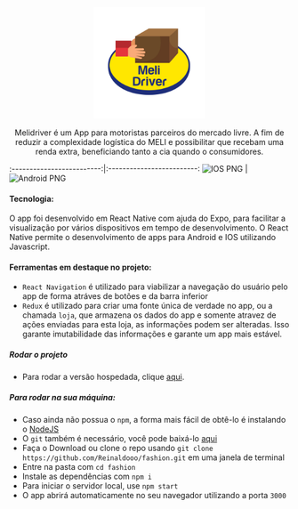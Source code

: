 <p  align="center">
<img  height="200px"  src="./docs/logo.png">
</p>

<p  align="center">
Melidriver é um App para motoristas parceiros do mercado livre. A fim de reduzir a complexidade logística do MELI e possibilitar que recebam uma renda extra, beneficiando tanto a cia quando o consumidores.
</p>

:-------------------------:|:-------------------------:
![IOS PNG](/doc/Screen1.png)  |  ![Android PNG](/doc/Screen1.png)

#### Tecnologia:
O app foi desenvolvido em React Native com ajuda do Expo, para facilitar a visualização por vários dispositivos em tempo de desenvolvimento. O React Native permite o desenvolvimento de apps para Android e IOS utilizando Javascript.

#### Ferramentas em destaque no projeto:

* `React Navigation` é utilizado para viabilizar a navegação do usuário pelo app de forma atráves de botões e da barra inferior
* ```Redux``` é utilizado para criar uma fonte única de verdade no app, ou a chamada `loja`, que armazena os dados do app e somente atravez de ações enviadas para esta loja, as informações podem ser alteradas. Isso garante imutabilidade das informações e garante um app mais estável.


##### Rodar o projeto

* Para rodar a versão hospedada, clique [aqui](https://fashion.reinaldowft.com/).

##### Para rodar na sua máquina:

* Caso ainda não possua o `npm`, a forma mais fácil de obtê-lo é instalando o [NodeJS](https://nodejs.org/en/download/)
* O `git` também é necessário, você pode baixá-lo [aqui](https://git-scm.com/)
* Faça o Download ou clone o repo usando `git clone https://github.com/Reinaldooo/fashion.git` em uma janela de terminal
* Entre na pasta com `cd fashion`
* Instale as dependências com `npm i`
* Para iniciar o servidor local, use `npm start`
* O app abrirá automaticamente no seu navegador utilizando a porta `3000`
